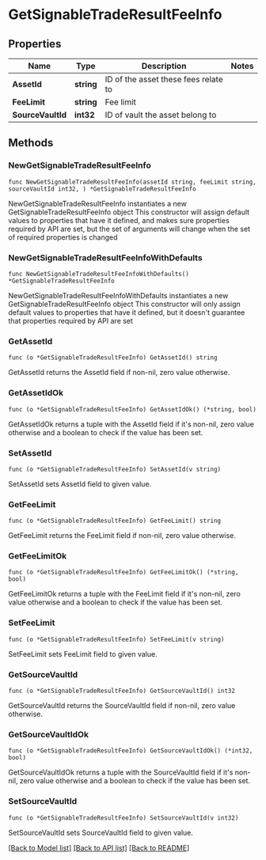 # GetSignableTradeResultFeeInfo

## Properties

Name | Type | Description | Notes
------------ | ------------- | ------------- | -------------
**AssetId** | **string** | ID of the asset these fees relate to | 
**FeeLimit** | **string** | Fee limit | 
**SourceVaultId** | **int32** | ID of vault the asset belong to | 

## Methods

### NewGetSignableTradeResultFeeInfo

`func NewGetSignableTradeResultFeeInfo(assetId string, feeLimit string, sourceVaultId int32, ) *GetSignableTradeResultFeeInfo`

NewGetSignableTradeResultFeeInfo instantiates a new GetSignableTradeResultFeeInfo object
This constructor will assign default values to properties that have it defined,
and makes sure properties required by API are set, but the set of arguments
will change when the set of required properties is changed

### NewGetSignableTradeResultFeeInfoWithDefaults

`func NewGetSignableTradeResultFeeInfoWithDefaults() *GetSignableTradeResultFeeInfo`

NewGetSignableTradeResultFeeInfoWithDefaults instantiates a new GetSignableTradeResultFeeInfo object
This constructor will only assign default values to properties that have it defined,
but it doesn't guarantee that properties required by API are set

### GetAssetId

`func (o *GetSignableTradeResultFeeInfo) GetAssetId() string`

GetAssetId returns the AssetId field if non-nil, zero value otherwise.

### GetAssetIdOk

`func (o *GetSignableTradeResultFeeInfo) GetAssetIdOk() (*string, bool)`

GetAssetIdOk returns a tuple with the AssetId field if it's non-nil, zero value otherwise
and a boolean to check if the value has been set.

### SetAssetId

`func (o *GetSignableTradeResultFeeInfo) SetAssetId(v string)`

SetAssetId sets AssetId field to given value.


### GetFeeLimit

`func (o *GetSignableTradeResultFeeInfo) GetFeeLimit() string`

GetFeeLimit returns the FeeLimit field if non-nil, zero value otherwise.

### GetFeeLimitOk

`func (o *GetSignableTradeResultFeeInfo) GetFeeLimitOk() (*string, bool)`

GetFeeLimitOk returns a tuple with the FeeLimit field if it's non-nil, zero value otherwise
and a boolean to check if the value has been set.

### SetFeeLimit

`func (o *GetSignableTradeResultFeeInfo) SetFeeLimit(v string)`

SetFeeLimit sets FeeLimit field to given value.


### GetSourceVaultId

`func (o *GetSignableTradeResultFeeInfo) GetSourceVaultId() int32`

GetSourceVaultId returns the SourceVaultId field if non-nil, zero value otherwise.

### GetSourceVaultIdOk

`func (o *GetSignableTradeResultFeeInfo) GetSourceVaultIdOk() (*int32, bool)`

GetSourceVaultIdOk returns a tuple with the SourceVaultId field if it's non-nil, zero value otherwise
and a boolean to check if the value has been set.

### SetSourceVaultId

`func (o *GetSignableTradeResultFeeInfo) SetSourceVaultId(v int32)`

SetSourceVaultId sets SourceVaultId field to given value.



[[Back to Model list]](../README.md#documentation-for-models) [[Back to API list]](../README.md#documentation-for-api-endpoints) [[Back to README]](../README.md)


